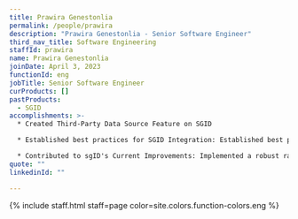 ```yaml
---
title: Prawira Genestonlia
permalink: /people/prawira
description: "Prawira Genestonlia - Senior Software Engineer"
third_nav_title: Software Engineering
staffId: prawira
name: Prawira Genestonlia
joinDate: April 3, 2023
functionId: eng
jobTitle: Senior Software Engineer
curProducts: []
pastProducts:
  - SGID
accomplishments: >-
  * Created Third-Party Data Source Feature on SGID

  * Established best practices for SGID Integration: Established best practices for the back-end for front-end and web-server integration patterns, ensuring consistent and efficient integration with sgID across different platforms

  * Contributed to sgID's Current Improvements: Implemented a robust rate-limiting strategy for sgID
quote: ""
linkedinId: ""

---
```


{% include staff.html staff=page color=site.colors.function-colors.eng %}
